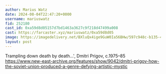 ```yaml
---
author: Marius Watz
date: 2024-08-04T22:47:20+0000
username: mariuswatz
fid: 252180
cast_id: 0xa59d8d05157d7bd1463a3627c9f218d47499a008
cast: https://farcaster.xyz/mariuswatz/0xa59d8d05
image: https://imagedelivery.net/BXluQx4ige9GuW0Ia56BHw/597c948c-b135-453d-e807-8cfb43bc7a00/original
layout: post
---
```


Trampling down death by death…', Dmitri Prigov, c.1975–85
https://www.new-east-archive.org/features/show/9042/dmitri-prigov-how-the-soviet-union-produced-a-genre-defying-artistic-mystic

<img src='https://imagedelivery.net/BXluQx4ige9GuW0Ia56BHw/597c948c-b135-453d-e807-8cfb43bc7a00/original' alt='' referrerpolicy='no-referrer'/>
